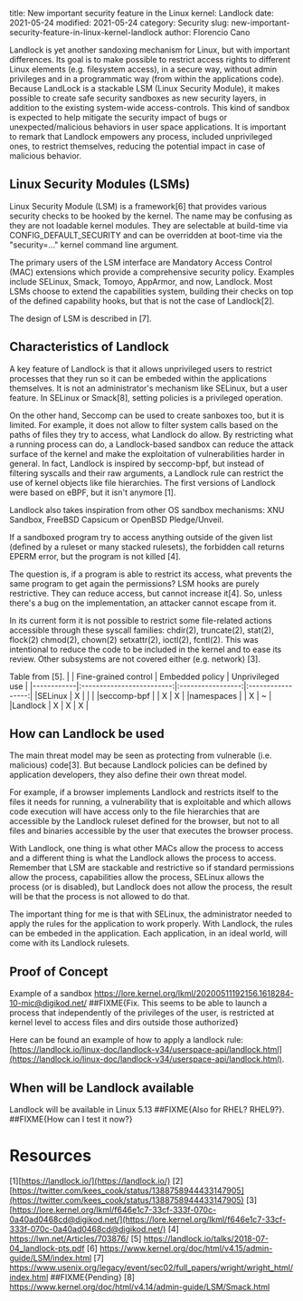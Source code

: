 title: New important security feature in the Linux kernel: Landlock
date: 2021-05-24
modified: 2021-05-24
category: Security
slug: new-important-security-feature-in-linux-kernel-landlock
author: Florencio Cano

Landlock is yet another sandoxing mechanism for Linux, but with important differences. Its goal is to make possible to restrict access rights to different Linux elements (e.g. filesystem access), in a secure way, without admin privileges and in a programmatic way (from within the applications code). Because LandLock is a stackable LSM (Linux Security Module), it makes possible to create safe security sandboxes as new security layers, in addition to the existing system-wide access-controls. This kind of sandbox is expected to help mitigate the security impact of bugs or unexpected/malicious behaviors in user space applications. It is important to remark that Landlock empowers any process, included unprivileged ones, to restrict themselves, reducing the potential impact in case of malicious behavior.


## Linux Security Modules (LSMs)

Linux Security Module (LSM) is a framework[6] that provides various security checks to be hooked by the kernel. The name may be confusing as they are not loadable kernel modules. They are selectable at build-time via CONFIG_DEFAULT_SECURITY and can be overridden at boot-time via the "security=..." kernel command line argument.

The primary users of the LSM interface are Mandatory Access Control (MAC) extensions which provide a comprehensive security policy. Examples include SELinux, Smack, Tomoyo, AppArmor, and now, Landlock. Most LSMs choose to extend the capabilities system, building their checks on top of the defined capability hooks, but that is not the case of Landlock[2].

The design of LSM is described in [7].


## Characteristics of Landlock

A key feature of Landlock is that it allows unprivileged users to restrict processes that they run so it can be embeded within the applications themselves. It is not an administrator's mechanism like SELinux, but a user feature. In SELinux or Smack[8], setting policies is a privileged operation.

On the other hand, Seccomp can be used to create sanboxes too, but it is limited. For example, it does not allow to filter system calls based on the paths of files they try to access, what Landlock do allow. By restricting what a running process can do, a Landlock-based sandbox can reduce the attack surface of the kernel and make the exploitation of vulnerabilities harder in general. In fact, Landlock is inspired by seccomp-bpf, but instead of filtering syscalls and their raw arguments, a Landlock rule can restrict the use of kernel objects like file hierarchies. The first versions of Landlock were based on eBPF,  but it isn't anymore [1].

Landlock also takes inspiration from other OS sandbox mechanisms: XNU Sandbox, FreeBSD Capsicum or OpenBSD Pledge/Unveil.

If a sandboxed program try to access anything outside of the given list (defined by a ruleset or many stacked rulesets), the forbidden call returns EPERM error, but the program is not killed [4].

The question is, if a program is able to restrict its access, what prevents the same program to get again the permissions? LSM hooks are purely restrictive. They can reduce access, but cannot increase it[4]. So, unless there's a bug on the implementation, an attacker cannot escape from it.

In its current form it is not possible to restrict some file-related actions accessible through these syscall families: chdir(2), truncate(2), stat(2), flock(2) chmod(2), chown(2) setxattr(2), ioctl(2), fcntl(2). This was intentional to reduce the code to be included in the kernel and to ease its review. Other subsystems are not covered either (e.g. network) [3].

Table from [5].
|            |   Fine-grained control    | Embedded policy   | Unprivileged use  |
|------------|:-------------------------:|:-----------------:|:-----------------:|
|SELinux     | X                         |                   |                   |
|seccomp-bpf |                           | X                 | X                 |
|namespaces  |                           | X                 | ~                 |
|Landlock    | X                         | X                 | X                 |


## How can Landlock be used

The main threat model may be seen as protecting from vulnerable (i.e. malicious) code[3]. But because Landlock policies can be defined by application developers, they also define their own threat model.

For example, if a browser implements Landlock and restricts itself to the files it needs for running, a vulnerability that is exploitable and which allows code execution will have access only to the file hierarchies that are accessible by the Landlock ruleset defined for the browser, but not to all files and binaries accessible by the user that executes the browser process.

With Landlock, one thing is what other MACs allow the process to access and a different thing is what the Landlock allows the process to access. Remember that LSM are stackable and restrictive so if standard permissions allow the process, capabilities allow the process, SELinux allows the process (or is disabled), but Landlock does not allow the process, the result will be that the process is not allowed to do that.

The important thing for me is that with SELinux, the administrator needed to apply the rules for the application to work properly. With Landlock, the rules can be embeded in the application. Each application, in an ideal world, will come with its Landlock rulesets.


## Proof of Concept

Example of a sandbox https://lore.kernel.org/lkml/20200511192156.1618284-10-mic@digikod.net/ ##FIXME{Fix. This seems to be able to launch a process that independently of the privileges of the user, is restricted at kernel level to access files and dirs outside those authorized}

Here can be found an example of how to apply a landlock rule: [https://landlock.io/linux-doc/landlock-v34/userspace-api/landlock.html](https://landlock.io/linux-doc/landlock-v34/userspace-api/landlock.html).


## When will be Landlock available

Landlock will be available in Linux 5.13 ##FIXME{Also for RHEL? RHEL9?}. ##FIXME{How can I test it now?}


# Resources

[1][https://landlock.io/](https://landlock.io/)
[2][https://twitter.com/kees_cook/status/1388758944433147905](https://twitter.com/kees_cook/status/1388758944433147905)
[3][https://lore.kernel.org/lkml/f646e1c7-33cf-333f-070c-0a40ad0468cd@digikod.net/](https://lore.kernel.org/lkml/f646e1c7-33cf-333f-070c-0a40ad0468cd@digikod.net/)
[4] https://lwn.net/Articles/703876/
[5] https://landlock.io/talks/2018-07-04_landlock-pts.pdf
[6] https://www.kernel.org/doc/html/v4.15/admin-guide/LSM/index.html
[7] https://www.usenix.org/legacy/event/sec02/full_papers/wright/wright_html/index.html ##FIXME{Pending}
[8] https://www.kernel.org/doc/html/v4.14/admin-guide/LSM/Smack.html
